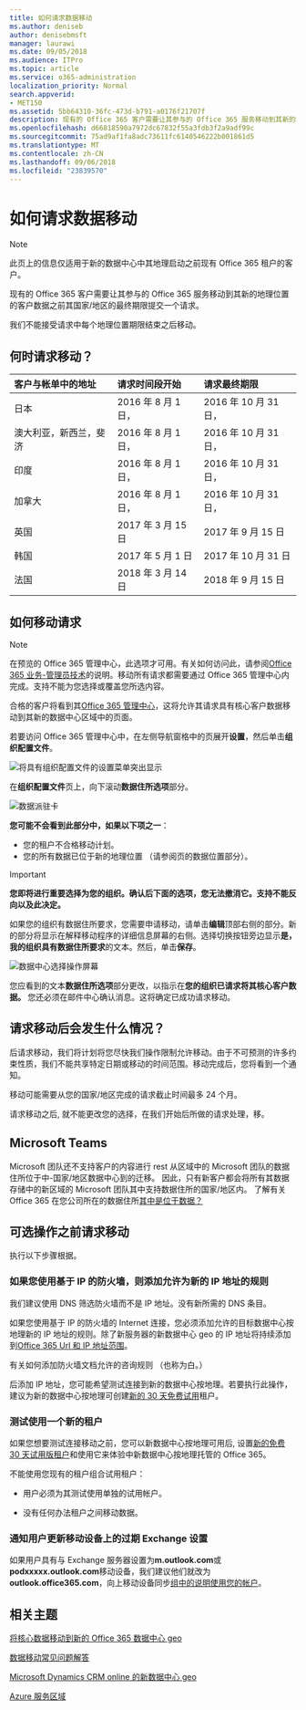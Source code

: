 ```yaml
---
title: 如何请求数据移动
ms.author: deniseb
author: denisebmsft
manager: laurawi
ms.date: 09/05/2018
ms.audience: ITPro
ms.topic: article
ms.service: o365-administration
localization_priority: Normal
search.appverid:
- MET150
ms.assetid: 5bb64310-36fc-473d-b791-a0176f21707f
description: 现有的 Office 365 客户需要让其参与的 Office 365 服务移动到其新的地理位置的客户数据之前其国家/地区的最终期限提交一个请求。
ms.openlocfilehash: d66818590a7972dc67832f55a3fdb3f2a9adf99c
ms.sourcegitcommit: 75ad9af1fa8adc73611fc6140546222b001861d5
ms.translationtype: MT
ms.contentlocale: zh-CN
ms.lasthandoff: 09/06/2018
ms.locfileid: "23839570"
---
```

# <a name="how-to-request-your-data-move"></a>如何请求数据移动

> [!NOTE]
> 此页上的信息仅适用于新的数据中心中其地理启动之前现有 Office 365 租户的客户。 
  
现有的 Office 365 客户需要让其参与的 Office 365 服务移动到其新的地理位置的客户数据之前其国家/地区的最终期限提交一个请求。 
  
我们不能接受请求中每个地理位置期限结束之后移动。 
  
## <a name="when-can-i-request-a-move"></a>何时请求移动？

|**客户与帐单中的地址**|**请求时间段开始**|**请求最终期限**|
|:-----|:-----|:-----|
|日本  <br/> |2016 年 8 月 1日，  <br/> |2016 年 10 月 31日，  <br/> |
|澳大利亚，新西兰，斐济  <br/> |2016 年 8 月 1日，  <br/> |2016 年 10 月 31日，  <br/> |
|印度  <br/> |2016 年 8 月 1日，  <br/> |2016 年 10 月 31日，  <br/> |
|加拿大  <br/> |2016 年 8 月 1日，  <br/> |2016 年 10 月 31日，  <br/> |
|英国  <br/> |2017 年 3 月 15 日  <br/> |2017 年 9 月 15 日  <br/> |
|韩国  <br/> |2017 年 5 月 1 日  <br/> |2017 年 10 月 31 日  <br/> |
|法国  <br/> |2018 年 3 月 14 日  <br/> |2018 年 9 月 15 日  <br/> |
   
## <a name="how-to-request-a-move"></a>如何移动请求

> [!NOTE]
> 在预览的 Office 365 管理中心，此选项才可用。有关如何访问此，请参阅[Office 365 业务-管理员技术](https://aka.ms/365admin)的说明。移动所有请求都需要通过 Office 365 管理中心内完成。支持不能为您选择或覆盖您所选内容。 
  
合格的客户将看到其[Office 365 管理中心](https://aka.ms/365admin)，这将允许其请求具有核心客户数据移动到其新的数据中心区域中的页面。  
  
若要访问 Office 365 管理中心中，在左侧导航窗格中的页展开**设置**，然后单击**组织配置文件**。
  
![将具有组织配置文件的设置菜单突出显示](media/22799fac-32b4-4f79-ae60-3f6ffb7cfbd7.png)
  
在**组织配置文件**页上，向下滚动**数据住所选项**部分。 
  
![数据派驻卡](media/fdb02cd0-825d-4d9e-bb35-6f806282884f.png)
  
**您可能不会看到此部分中，如果以下项之一**：
- 您的租户不合格移动计划。 
- 您的所有数据已位于新的地理位置 （请参阅页的数据位置部分）。 
  
> [!IMPORTANT]
> **您即将进行重要选择为您的组织。确认后下面的选项，您无法撤消它。支持不能反向以及此决定。**
  
如果您的组织有数据住所要求，您需要申请移动，请单击**编辑**顶部右侧的部分。新的部分将显示在解释移动程序的详细信息屏幕的右侧。选择切换按钮旁边显示**是，我的组织具有数据住所要求**的文本。然后，单击**保存**。
  
![数据中心选择操作屏幕](media/f97ab8d2-b0e1-49bf-9d6b-bf75f3081233.png)
  
您应看到的文本**数据住所选项**部分更改，以指示在**您的组织已请求将其核心客户数据。** 您还必须在邮件中心确认消息。这将确定已成功请求移动。 


  
## <a name="what-happens-after-requesting-a-move"></a>请求移动后会发生什么情况？

后请求移动，我们将计划将您尽快我们操作限制允许移动。由于不可预测的许多约束性质，我们不能共享特定日期或移动的时间范围。移动完成后，您将看到一个通知。
  
移动可能需要从您的国家/地区完成的请求截止时间最多 24 个月。
  
请求移动之后, 就不能更改您的选择，在我们开始后所做的请求处理，移。
  
## <a name="microsoft-teams"></a>Microsoft Teams

Microsoft 团队还不支持客户的内容进行 rest 从区域中的 Microsoft 团队的数据住所位于中-国家/地区数据中心到的迁移。 因此，只有新客户都会将所有其数据存储中的新区域的 Microsoft 团队其中支持数据住所的国家/地区内。 了解有关 Office 365 在您公司所在的数据住所[其中是位于数据？](https://office/com/datamaps)   

## <a name="optional-actions-before-you-request-a-move"></a>可选操作之前请求移动

执行以下步骤根据。
  
### <a name="if-you-use-an-ip-based-firewall-add-allow-rules-for-the-new-ip-addresses"></a>如果您使用基于 IP 的防火墙，则添加允许为新的 IP 地址的规则

我们建议使用 DNS 筛选防火墙而不是 IP 地址。没有新所需的 DNS 条目。
  
如果您使用基于 IP 的防火墙的 Internet 连接，您必须添加允许的目标数据中心按地理新的 IP 地址的规则。除了新服务器的新数据中心 geo 的 IP 地址将持续添加到[Office 365 Url 和 IP 地址范围](https://go.microsoft.com/fwlink/p/?LinkId=229631)。
  
有关如何添加防火墙文档允许的咨询规则 （也称为白。）
  
后添加 IP 地址，您可能希望测试连接到新的数据中心按地理。若要执行此操作，建议为新的数据中心按地理可创建[新的 30 天免费试用](https://go.microsoft.com/fwlink/?LinkId=522463)租户。 
  
### <a name="test-using-a-new-tenant"></a>测试使用一个新的租户

如果您想要测试连接移动之前，您可以新数据中心按地理可用后, 设置[新的免费 30 天试用版租户](https://go.microsoft.com/fwlink/?LinkId=522463)和使用它来体验中新数据中心按地理托管的 Office 365。 
  
不能使用您现有的租户组合试用租户：
  
- 用户必须为其测试使用单独的试用帐户。
    
- 没有任何办法租户之间移动数据。
    
### <a name="notify-users-to-update-out-of-date-exchange-settings-on-mobile-devices"></a>通知用户更新移动设备上的过期 Exchange 设置

如果用户具有与 Exchange 服务器设置为**m.outlook.com**或**podxxxxx.outlook.com**移动设备，我们建议他们就改为**outlook.office365.com**，向上移动设备同步[组中的说明使用您的帐户](https://support.office.com/article/c9139caf-01ab-41a0-827c-3c06ee569ed3)。

## <a name="related-topics"></a>相关主题

[将核心数据移动到新的 Office 365 数据中心 geo](moving-data-to-new-datacenter-geos.md)

[数据移动常见问题解答](data-move-faq.md)

[Microsoft Dynamics CRM online 的新数据中心 geo](https://go.microsoft.com/fwlink/p/?Linkid=615924)
  
[Azure 服务区域](https://azure.microsoft.com/en-us/regions/)
  

